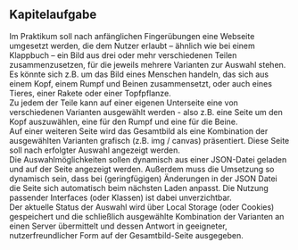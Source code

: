 <!-- # **2** Scripting

In diesem zweiten großen Abschnitt des Praktikums werden wir uns ganz dem Einstieg und der Entwicklung mit TypeScript widmen. -->

## Kapitelaufgabe

Im Praktikum soll nach anfänglichen Fingerübungen eine Webseite umgesetzt werden, die dem Nutzer erlaubt – ähnlich wie bei einem Klappbuch – ein Bild aus drei oder mehr verschiedenen Teilen zusammenzusetzen, für die jeweils mehrere Varianten zur Auswahl stehen. Es könnte sich z.B. um das Bild eines Menschen handeln, das sich aus einem Kopf, einem Rumpf und Beinen zusammensetzt, oder auch eines Tieres, einer Rakete oder einer Topfpflanze.  
Zu jedem der Teile kann auf einer eigenen Unterseite eine von verschiedenen Varianten ausgewählt werden - also z.B. eine Seite um den Kopf auszuwählen, eine für den Rumpf und eine für die Beine.  
Auf einer weiteren Seite wird das Gesamtbild als eine Kombination der ausgewählten Varianten grafisch (z.B. img / canvas) präsentiert. Diese Seite soll nach erfolgter Auswahl angezeigt werden.  
Die Auswahlmöglichkeiten sollen dynamisch aus einer JSON-Datei geladen und auf der Seite angezeigt werden. Außerdem muss die Umsetzung so dynamisch sein, dass bei (geringfügigen) Änderungen in der JSON Datei die Seite sich automatisch beim nächsten Laden anpasst. Die Nutzung passender Interfaces (oder Klassen) ist dabei unverzichtbar.  
Der aktuelle Status der Auswahl wird über Local Storage (oder Cookies) gespeichert und die schließlich ausgewählte Kombination der Varianten an einen Server übermittelt und dessen Antwort in geeigneter, nutzerfreundlicher Form auf der Gesamtbild-Seite ausgegeben.

<!-- ## **2.1** Einführung TypeScript (und JavaScript)

- Arbeitsumgebung
- Variablen
- Typen
- Operatoren
- Funktionen
- Schleifen

## **2.2** Mehr TypeScript

- Vorgehensweisen und Best Practices
- Arrays
- Interfaces
- Objekte
- Canvas

## **2.3** DOM und Events

- DOM Klassenhierarchie  
- DOM Manipulation
- Events
- Event Handling
- Event Listener

## **2.4** JSON und LocalStorage

- JSON
- Local Storage / Cookies

## **2.5** Kommunikation

- fetch
- Promise
- async / await -->

